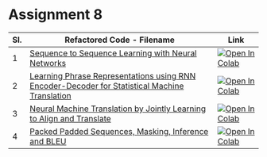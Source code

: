 # Assignment 8



Sl. |                                 Refactored Code -  Filename                                       |      Link
--- | ------------------------------------------------------------------------------------------------- | -------------
1   | [Sequence to Sequence Learning with Neural Networks]()                                            | [![Open In Colab](https://colab.research.google.com/assets/colab-badge.svg)]()
2   | [Learning Phrase Representations using RNN Encoder-Decoder for Statistical Machine Translation]() | [![Open In Colab](https://colab.research.google.com/assets/colab-badge.svg)]()
3   | [Neural Machine Translation by Jointly Learning to Align and Translate]()                         | [![Open In Colab](https://colab.research.google.com/assets/colab-badge.svg)]()
4   | [Packed Padded Sequences, Masking, Inference and BLEU]() | [![Open In Colab](https://colab.research.google.com/assets/colab-badge.svg)]()
